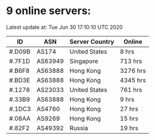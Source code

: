 # 9 online servers:

Latest update at: Tue Jun 30 17:10:10 UTC 2020

| ID | ASN | Server Country | Online |
| -- | --- | -------------- | ------ |
| #.D09B | AS174 | United States | 8 hrs |
| #.7F1D | AS63949 | Singapore | 713 hrs |
| #.B6F8 | AS63888 | Hong Kong | 3276 hrs |
| #.BD3E | AS63888 | Hong Kong | 4345 hrs |
| #.1278 | AS23033 | United States | 761 hrs |
| #.33B9 | AS63888 | Hong Kong | 9 hrs |
| #.1DC3 | AS4760 | Hong Kong | 27 hrs |
| #.08AA | AS9269 | Hong Kong | 15 hrs |
| #.82F2 | AS49392 | Russia | 19 hrs |

